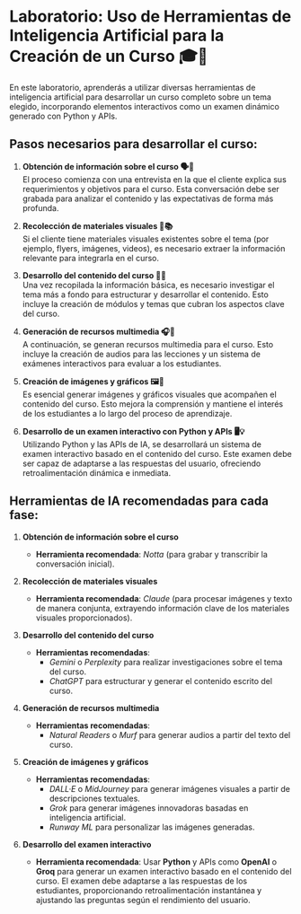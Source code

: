# **Laboratorio: Uso de Herramientas de Inteligencia Artificial para la Creación de un Curso 🎓🤖**

En este laboratorio, aprenderás a utilizar diversas herramientas de inteligencia artificial para desarrollar un curso completo sobre un tema elegido, incorporando elementos interactivos como un examen dinámico generado con Python y APIs.

## **Pasos necesarios para desarrollar el curso:**

1. **Obtención de información sobre el curso 🗣️🎤**  
   El proceso comienza con una entrevista en la que el cliente explica sus requerimientos y objetivos para el curso. Esta conversación debe ser grabada para analizar el contenido y las expectativas de forma más profunda.

2. **Recolección de materiales visuales 📸📚**  
   Si el cliente tiene materiales visuales existentes sobre el tema (por ejemplo, flyers, imágenes, videos), es necesario extraer la información relevante para integrarla en el curso.

3. **Desarrollo del contenido del curso 📝📖**  
   Una vez recopilada la información básica, es necesario investigar el tema más a fondo para estructurar y desarrollar el contenido. Esto incluye la creación de módulos y temas que cubran los aspectos clave del curso.

4. **Generación de recursos multimedia 🎧🎥**  
   A continuación, se generan recursos multimedia para el curso. Esto incluye la creación de audios para las lecciones y un sistema de exámenes interactivos para evaluar a los estudiantes.

5. **Creación de imágenes y gráficos 🖼️🎨**  
   Es esencial generar imágenes y gráficos visuales que acompañen el contenido del curso. Esto mejora la comprensión y mantiene el interés de los estudiantes a lo largo del proceso de aprendizaje.

6. **Desarrollo de un examen interactivo con Python y APIs 🖥️💡**  
   Utilizando Python y las APIs de IA, se desarrollará un sistema de examen interactivo basado en el contenido del curso. Este examen debe ser capaz de adaptarse a las respuestas del usuario, ofreciendo retroalimentación dinámica e inmediata.

## **Herramientas de IA recomendadas para cada fase:**

1. **Obtención de información sobre el curso**  
   - **Herramienta recomendada**: *Notta* (para grabar y transcribir la conversación inicial).

2. **Recolección de materiales visuales**  
   - **Herramienta recomendada**: *Claude* (para procesar imágenes y texto de manera conjunta, extrayendo información clave de los materiales visuales proporcionados).

3. **Desarrollo del contenido del curso**  
   - **Herramientas recomendadas**:  
     - *Gemini* o *Perplexity* para realizar investigaciones sobre el tema del curso.
     - *ChatGPT* para estructurar y generar el contenido escrito del curso.

4. **Generación de recursos multimedia**  
   - **Herramientas recomendadas**:  
     - *Natural Readers* o *Murf* para generar audios a partir del texto del curso.

5. **Creación de imágenes y gráficos**  
   - **Herramientas recomendadas**:  
     - *DALL·E* o *MidJourney* para generar imágenes visuales a partir de descripciones textuales.
     - *Grok* para generar imágenes innovadoras basadas en inteligencia artificial.
     - *Runway ML* para personalizar las imágenes generadas.

6. **Desarrollo del examen interactivo**  
   - **Herramienta recomendada**: Usar **Python** y APIs como **OpenAI** o **Groq** para generar un examen interactivo basado en el contenido del curso. El examen debe adaptarse a las respuestas de los estudiantes, proporcionando retroalimentación instantánea y ajustando las preguntas según el rendimiento del usuario.
